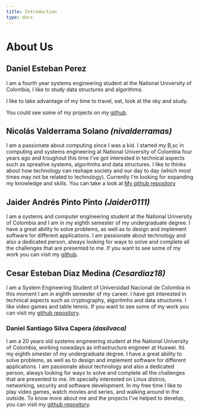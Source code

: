 ```yaml
---
title: Introduction
type: docs
---
```

# About Us

## Daniel Esteban Perez

I am a fourth year systems engineering student at the National University of Colombia, I like to study data structures and algorithms.

I like to take advantage of my time to travel, eat, look at the sky and study.

You could see some of my projects on my [github](https://github.com/danperezma).


## Nicolás Valderrama Solano *(nivalderramas)*

I am a passionate about computing since I was a kid. I started my B,sc in computing and systems engineering at National University of Colombia four years ago and troughout this time I've got interested in technical aspects such as opreative systems, algoritmhs and data structures. I like to thinks about how technology can reshape society and our day to day (which most times may not be related to technology). Currently I'm looking for expanding my knowledge and skills.
You can take a look at [My github repository](https://github.com/nivalderramas)

## Jaider Andrés Pinto Pinto *(Jaider0111)*
I am a systems and computer engineering student at the National University of Colombia and I am in my eighth semester of my undergraduate degree. I have a great ability to solve problems, as well as to design and implement software for different applications.  I am passionate about technology and also a dedicated person, always looking for ways to solve and complete all the challenges that are presented to me. 
If you want to see some of my work you can visit my [github](https://github.com/Jaider0111).

## Cesar Esteban Diaz Medina *(Cesardiaz18)*
I am a System Engineering Student of Universidad Nacional de Colombia in this moment I am in eighth semester of my career. I have got interested in technical aspects such as cryptography, algoritmhs and data structures. I like video games and table tennis.
If you want to see some of my work you can visit my [github repository](https://github.com/Cesardiaz18).

### Daniel Santiago Silva Capera *(dasilvaca)*

I am a 20 years old systems engineering student at the National University of Colombia, working nowadays as infrastructure engineer at Huawei. Itś my eighth smester of my undergraduate degree. I have a great ability to solve problems, as well as to design and implement software for different applications. I am passionate about technology and also a dedicated person, always looking for ways to solve and complete all the challenges that are presented to me. Iḿ specially interested on Linux distros, networking, security and software development. In my free time I like to play video games, watch movies and series, and walking around in the outside. To know more about me and the projects I've helped to develop, you can visit my [github repository](https://github.com/dasilvaca).